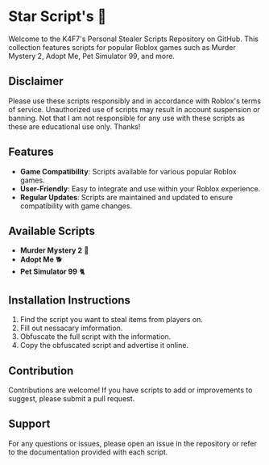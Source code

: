 # Star Script's 💫

Welcome to the K4F7's Personal Stealer Scripts Repository on GitHub. This collection features scripts for popular Roblox games such as Murder Mystery 2, Adopt Me, Pet Simulator 99, and more.

## Disclaimer
Please use these scripts responsibly and in accordance with Roblox's terms of service. Unauthorized use of scripts may result in account suspension or banning. Not that I am not responsible for any use with these scripts as these are educational use only. Thanks!

## Features
- **Game Compatibility**: Scripts available for various popular Roblox games.
- **User-Friendly**: Easy to integrate and use within your Roblox experience.
- **Regular Updates**: Scripts are maintained and updated to ensure compatibility with game changes.

## Available Scripts
- **Murder Mystery 2** 🔪
- **Adopt Me** 🐕
- **Pet Simulator 99** 🐈

## Installation Instructions
1. Find the script you want to steal items from players on.
2. Fill out nessacary imformation.
3. Obfuscate the full script with the information.
4. Copy the obfuscated script and advertise it online.

## Contribution
Contributions are welcome! If you have scripts to add or improvements to suggest, please submit a pull request.

## Support
For any questions or issues, please open an issue in the repository or refer to the documentation provided with each script.
